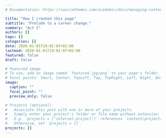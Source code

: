 ```yaml
---
# Documentation: https://sourcethemes.com/academic/docs/managing-content/

title: "How I created this page"
subtitle: "Prelude to a career change."
summary: "Act I"
authors: []
tags: []
categories: []
date: 2020-01-01T19:01:07+02:00
lastmod: 2020-01-01T19:01:07+02:00
featured: false
draft: false

# Featured image
# To use, add an image named `featured.jpg/png` to your page's folder.
# Focal points: Smart, Center, TopLeft, Top, TopRight, Left, Right, BottomLeft, Bottom, BottomRight.
image:
  caption: ""
  focal_point: ""
  preview_only: false

# Projects (optional).
#   Associate this post with one or more of your projects.
#   Simply enter your project's folder or file name without extension.
#   E.g. `projects = ["internal-project"]` references `content/project/deep-learning/index.md`.
#   Otherwise, set `projects = []`.
projects: []
---
```

